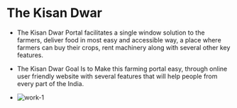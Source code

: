 # The Kisan Dwar
- The Kisan Dwar Portal facilitates a single window solution to the farmers, deliver food in most easy and accessible way, a place where farmers can buy their crops, rent machinery along with several other key features.
- The Kisan Dwar Goal Is to Make this farming portal easy, through online user friendly website with several features that will help people from every part of the India.

- ![work-1](https://github.com/itsindrajput/TheKisanDwar/assets/70815899/f8abe26a-0091-49d7-9771-f87d38b36f5e)
